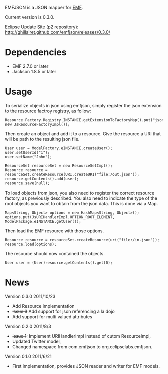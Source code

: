EMFJSON is a JSON mapper for [EMF](http://www.eclipse.org/emf).

Current version is 0.3.0.

Eclipse Update Site (p2 repository): http://ghillairet.github.com/emfjson/releases/0.3.0/

# Dependencies

* EMF 2.7.0 or later
* Jackson 1.8.5 or later

# Usage

To serialize objects in json using emfjson, simply register the json extension to the resource factroy registry, as follow:

    Resource.Factory.Registry.INSTANCE.getExtensionToFactoryMap().put("json", new JsResourceFactoryImpl());

Then create an object and add it to a resource. Give the resource a URI that will be path to the resulting json file.

    User user = ModelFactory.eINSTANCE.createUser();
    user.setUserId("1");
    user.setName("John");

    ResourceSet resourceSet = new ResourceSetImpl();
    Resource resource = resourceSet.createResource(URI.createURI("file:/out.json"));
    resource.getContents().add(user);
    resource.save(null);

To load objects from json, you also need to register the correct resource factory, as previously described. You also 
need to indicate the type of the root objects you want to obtain from the json data. This is done via a Map.


    Map<String, Object> options = new HashMap<String, Object>();
    options.put(JsURIHandlerImpl.OPTION_ROOT_ELEMENT, ModelPackage.eINSTANCE.getUser());

Then load the EMF resource with those options.
 
    Resource resource = resourceSet.createResource(uri("file:/in.json"));
    resource.load(options);

The resource should now contained the objects.

    User user = (User)resource.getContents().get(0);

# News #

Version 0.3.0 2011/10/23

*    Add Resource implementation
*    <del>Issue 3</del> Add support for json referencing a la dojo
*    Add support for multi valued attributes

Version 0.2.0 2011/8/3

*    <del>Issue 1</del>: Implement URIHandlerImpl instead of cutom ResourceImpl,
*    Updated Twitter model,
*    Changed namespace from com.emfjson to org.eclipselabs.emfjson.

Version 0.1.0 2011/6/21

*    First implementation, provides JSON reader and writer for EMF models.
